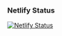 ### Netlify Status
[![Netlify Status](https://api.netlify.com/api/v1/badges/c925deb4-e704-4553-8819-0f47af1816de/deploy-status)](https://app.netlify.com/sites/brunoaderaldo/deploys)
